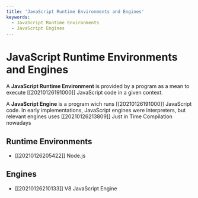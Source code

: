 ```yaml
---
title: 'JavaScript Runtime Environments and Engines'
keywords:
  - JavaScript Runtime Environments
  - JavaScript Engines
...
```


# JavaScript Runtime Environments and Engines
A **JavaScript Runtime Environment** is provided by a program as a mean to execute [[20210126191000]] JavaScript code in a given context.

A **JavaScript Engine** is a program wich runs [[20210126191000]] JavaScript code. In early implementations, JavaScript engines were interpreters, but relevant engines uses [[20210126213809]] Just in Time Compilation nowadays

## Runtime Environments
  - [[20210126205422]] Node.js

## Engines
  - [[20210126210133]] V8 JavaScript Engine
